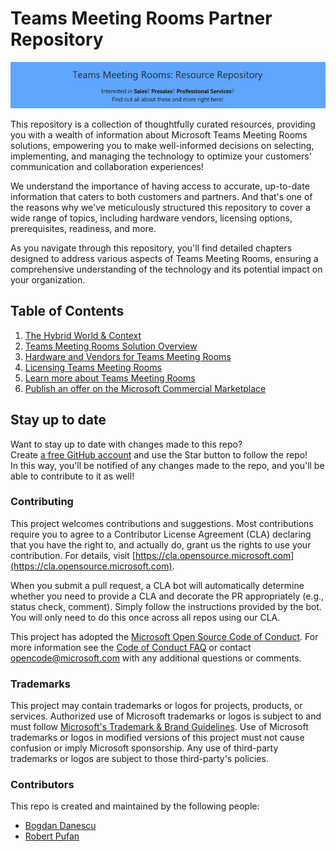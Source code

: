 # Teams Meeting Rooms Partner Repository

<p align="center">
  <img src="./images/repobanner.png" alt="" />
</p>

This repository is a collection of thoughtfully curated resources, providing you with a wealth of information about Microsoft Teams Meeting Rooms solutions, empowering you to make well-informed decisions on selecting, implementing, and managing the technology to optimize your customers' communication and collaboration experiences!

We understand the importance of having access to accurate, up-to-date information that caters to both customers and partners. And that's one of the reasons why we've meticulously structured this repository to cover a wide range of topics, including hardware vendors, licensing options, prerequisites, readiness, and more.

As you navigate through this repository, you'll find detailed chapters designed to address various aspects of Teams Meeting Rooms, ensuring a comprehensive understanding of the technology and its potential impact on your organization.

## Table of Contents

1. [The Hybrid World & Context]()
2. [Teams Meeting Rooms Solution Overview]()
3. [Hardware and Vendors for Teams Meeting Rooms]()
4. [Licensing Teams Meeting Rooms ]()
5. [Learn more about Teams Meeting Rooms]()
6. [Publish an offer on the Microsoft Commercial Marketplace](./partners/commarketplace.md)

## Stay up to date

Want to stay up to date with changes made to this repo?  
Create [a free GitHub account](https://github.com/join) and use the Star button to follow the repo!  
In this way, you'll be notified of any changes made to the repo, and you'll be able to contribute to it as well!

### Contributing

This project welcomes contributions and suggestions.  Most contributions require you to agree to a
Contributor License Agreement (CLA) declaring that you have the right to, and actually do, grant us
the rights to use your contribution. For details, visit [https://cla.opensource.microsoft.com](https://cla.opensource.microsoft.com).

When you submit a pull request, a CLA bot will automatically determine whether you need to provide
a CLA and decorate the PR appropriately (e.g., status check, comment). Simply follow the instructions
provided by the bot. You will only need to do this once across all repos using our CLA.

This project has adopted the [Microsoft Open Source Code of Conduct](https://opensource.microsoft.com/codeofconduct/).
For more information see the [Code of Conduct FAQ](https://opensource.microsoft.com/codeofconduct/faq/) or
contact [opencode@microsoft.com](mailto:opencode@microsoft.com) with any additional questions or comments.

### Trademarks

This project may contain trademarks or logos for projects, products, or services. Authorized use of Microsoft
trademarks or logos is subject to and must follow
[Microsoft's Trademark & Brand Guidelines](https://www.microsoft.com/en-us/legal/intellectualproperty/trademarks/usage/general).
Use of Microsoft trademarks or logos in modified versions of this project must not cause confusion or imply Microsoft sponsorship.
Any use of third-party trademarks or logos are subject to those third-party's policies.

### Contributors

This repo is created and maintained by the following people:

- [Bogdan Danescu](https://www.linkedin.com/in/bogdanescu/)
- [Robert Pufan](https://www.linkedin.com/in/pufan/)